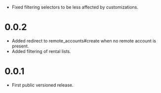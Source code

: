 * Fixed filtering selectors to be less affected by customizations.

# 0.0.2

* Added redirect to remote_accounts#create when no remote account is present.
* Added filtering of rental lists.

# 0.0.1

* First public versioned release.
